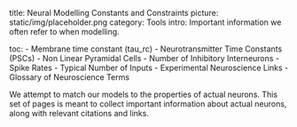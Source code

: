 title: Neural Modelling Constants and Constraints
picture: static/img/placeholder.png
category: Tools
intro: Important information we often refer to when modelling.

toc:
    - Membrane time constant (tau_rc)
    - Neurotransmitter Time Constants (PSCs)
    - Non Linear Pyramidal Cells
    - Number of Inhibitory Interneurons
    - Spike Rates
    - Typical Number of Inputs
    - Experimental Neuroscience Links
    - Glossary of Neuroscience Terms

We attempt to match our models to the properties of actual neurons.
This set of pages is meant to collect important information about actual neurons,
along with relevant citations and links.
